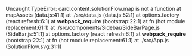 Uncaught TypeError: card.content.solutionFlow.map is not a function
    at mapAssets (data.js:41:1)
    at ./src/data.js (data.js:52:1)
    at options.factory (react refresh:6:1)
    at __webpack_require__ (bootstrap:22:1)
    at fn (hot module replacement:61:1)
    at ./src/components/Sidebar/SideBarPage.js (SideBar.js:51:1)
    at options.factory (react refresh:6:1)
    at __webpack_require__ (bootstrap:22:1)
    at fn (hot module replacement:61:1)
    at ./src/App.js (SolutionFlow.svg:31:1)
